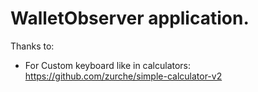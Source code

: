 # WalletObserver application.

Thanks to:
- For Custom keyboard like in calculators: https://github.com/zurche/simple-calculator-v2